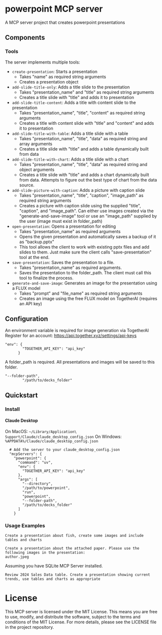 # powerpoint MCP server

A MCP server project that creates powerpoint presentations

## Components

### Tools

The server implements multiple tools:
- ```create-presentation```: Starts a presentation
  - Takes "name"  as required string arguments
  - Creates a presentation object
- ```add-slide-title-only```: Adds a title slide to the presentation
  - Takes "presentation_name" and "title" as required string arguments
  - Creates a title slide with "title" and adds it to presentation
- ```add-slide-title-content```: Adds a title with content slide to the presentation
  - Takes "presentation_name", "title", "content" as required string arguments
  - Creates a title with content slide with "title" and "content" and adds it to presentation
- ```add-slide-title-with-table```: Adds a title slide with a table
  - Takes "presentation_name", "title", "data" as required string and array arguments
  - Creates a title slide with "title" and adds a table dynamically built from data
- ```add-slide-title-with-chart```: Adds a title slide with a chart
  - Takes "presentation_name", "title", "data" as required string and object arguments
  - Creates a title slide with "title" and adds a chart dynamically built from data. Attempts to figure out the best type of chart from the data source.
- ```add-slide-picture-with-caption```: Adds a picture with caption slide
  - Takes "presentation_name", "title", "caption", "image_path" as required string arguments
  - Creates a picture with caption slide using the supplied "title", "caption", and "image_path". Can either use images created via the "generate-and-save-image" tool or use an "image_path" supplied by the user (image must exist in folder_path)
- ```open-presentation```: Opens a presentation for editing
  - Takes "presentation_name" as required arguments
  - Opens the given presentation and automatically saves a backup of it as "backup.pptx"
  - This tool allows the client to work with existing pptx files and add slides to them. Just make sure the client calls "save-presentation" tool at the end.
- ```save-presentation```: Saves the presentation to a file.
  - Takes "presentation_name" as required arguments.
  - Saves the presentation to the folder_path. The client must call this tool to finalize the process.
- ```generate-and-save-image```: Generates an image for the presentation using a FLUX model
  - Takes "prompt" and "file_name" as required string arguments
  - Creates an image using the free FLUX model on TogetherAI (requires an API key)





## Configuration

An environment variable is required for image generation via TogetherAI
Register for an account: https://api.together.xyz/settings/api-keys

```
"env": {
        "TOGETHER_API_KEY": "api_key"
      }
```

A folder_path is required. All presentations and images will be saved to this folder.

```
"--folder-path",
        "/path/to/decks_folder"
```

## Quickstart

### Install

#### Claude Desktop

On MacOS: `~/Library/Application\ Support/Claude/claude_desktop_config.json`
On Windows: `%APPDATA%/Claude/claude_desktop_config.json`


```
  # Add the server to your claude_desktop_config.json
  "mcpServers": {
    "powerpoint": {
      "command": "uv",
      "env": {
        "TOGETHER_API_KEY": "api_key"
      },
      "args": [
        "--directory",
        "/path/to/powerpoint",
        "run",
        "powerpoint",
        "--folder-path",
        "/path/to/decks_folder"
      ]
    }
```

### Usage Examples

```
Create a presentation about fish, create some images and include tables and charts
```

```
Create a presentation about the attached paper. Please use the following images in the presentation:
author.jpeg
```

Assuming you have SQLite MCP Server installed.
```
Review 2024 Sales Data table. Create a presentation showing current trends, use tables and charts as appropriate

```


# License

This MCP server is licensed under the MIT License. This means you are free to use, modify, and distribute the software, subject to the terms and conditions of the MIT License. For more details, please see the LICENSE file in the project repository.
